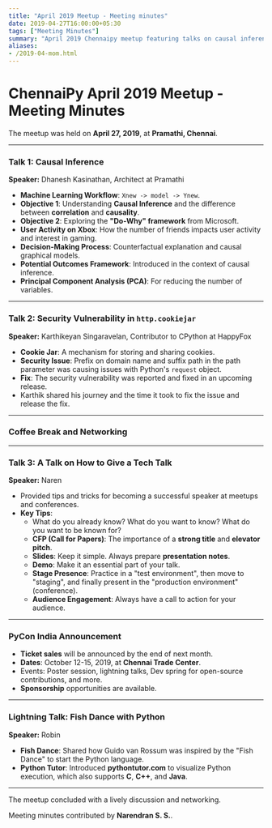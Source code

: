 ```yaml
---
title: "April 2019 Meetup - Meeting minutes"
date: 2019-04-27T16:00:00+05:30
tags: ["Meeting Minutes"]
summary: "April 2019 Chennaipy meetup featuring talks on causal inference, HTTP security, and tech talk tips."
aliases:
- /2019-04-mom.html
---
```


# ChennaiPy April 2019 Meetup - Meeting Minutes

The meetup was held on **April 27, 2019**, at **Pramathi, Chennai**.

---

### Talk 1: Causal Inference
**Speaker:** Dhanesh Kasinathan, Architect at Pramathi

- **Machine Learning Workflow**: `Xnew -> model -> Ynew`.
- **Objective 1**: Understanding **Causal Inference** and the difference between **correlation** and **causality**.
- **Objective 2**: Exploring the **"Do-Why" framework** from Microsoft.
- **User Activity on Xbox**: How the number of friends impacts user activity and interest in gaming.
- **Decision-Making Process**: Counterfactual explanation and causal graphical models.
- **Potential Outcomes Framework**: Introduced in the context of causal inference.
- **Principal Component Analysis (PCA)**: For reducing the number of variables.

---

### Talk 2: Security Vulnerability in `http.cookiejar`
**Speaker:** Karthikeyan Singaravelan, Contributor to CPython at HappyFox

- **Cookie Jar**: A mechanism for storing and sharing cookies.
- **Security Issue**: Prefix on domain name and suffix path in the path parameter was causing issues with Python's `request` object.
- **Fix**: The security vulnerability was reported and fixed in an upcoming release.
- Karthik shared his journey and the time it took to fix the issue and release the fix.

---

### Coffee Break and Networking

---

### Talk 3: A Talk on How to Give a Tech Talk
**Speaker:** Naren

- Provided tips and tricks for becoming a successful speaker at meetups and conferences.
- **Key Tips**:
  - What do you already know? What do you want to know? What do you want to be known for?
  - **CFP (Call for Papers)**: The importance of a **strong title** and **elevator pitch**.
  - **Slides**: Keep it simple. Always prepare **presentation notes**.
  - **Demo**: Make it an essential part of your talk.
  - **Stage Presence**: Practice in a "test environment", then move to "staging", and finally present in the "production environment" (conference).
  - **Audience Engagement**: Always have a call to action for your audience.

---

### PyCon India Announcement

- **Ticket sales** will be announced by the end of next month.
- **Dates**: October 12-15, 2019, at **Chennai Trade Center**.
- Events: Poster session, lightning talks, Dev spring for open-source contributions, and more.
- **Sponsorship** opportunities are available.

---

### Lightning Talk: Fish Dance with Python
**Speaker:** Robin

- **Fish Dance**: Shared how Guido van Rossum was inspired by the "Fish Dance" to start the Python language.
- **Python Tutor**: Introduced **pythontutor.com** to visualize Python execution, which also supports **C**, **C++**, and **Java**.

---

The meetup concluded with a lively discussion and networking.

Meeting minutes contributed by **Narendran S. S.**.
